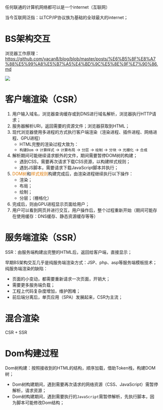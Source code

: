 
任何联通的计算机网络都可以是一个internet（互联网）

当今互联网泛指：以TCP/IP协议族为基础的全球最大的internet；

# BS架构交互

浏览器工作原理： https://github.com/yacan8/blog/blob/master/posts/%E6%B5%8F%E8%A7%88%E5%99%A8%E5%B7%A5%E4%BD%9C%E5%8E%9F%E7%90%86.md

![](/images/web-Basics.png)

# 客户端渲染（CSR）

1. 用户输入域名，浏览器查询缓存或到DNS进行域名解析，浏览器执行HTTP请求；
2. 服务器解析URI，返回需要的资源文件；浏览器获取到HTML；
3. 现代浏览器使用多进程的方式执行客户端渲染（渲染进程、插件进程、网络进程、GPU进程）
	- HTML完整的渲染过程大致为：
	- `构建Dom` -> `计算样式` -> `计算布局` -> `分层` -> `绘制` -> `分块` -> `光栅化` -> `合成`
4. 解析期间可能继续请求额外的文件，期间需要暂停DOM树的构建；
	- 遇到CSS，需要再次请求下载CSS资源，以构建样式规则；
	- 遇到JS脚本，需要请求下载JavaScript脚本并执行；
5. <font color="#de7802">DOM树</font>和<font color="#de7802">样式规则</font>构建完成后，由渲染进程继续执行以下操作：
	- 渲染；
	- 布局；
	- 绘制；
	- 分层；（栅格化）
6. 完成后，则由GPU进程显示页面给用户；
7. 用户可以看到网页并进行交互，用户操作后，整个过程重新开始（期间可能存在使用缓存：DNS缓存、静态资源缓存等等）

# 服务端渲染（SSR）

SSR：由服务端构建出完整的HTML后，返回给客户端，直接显示；

早期BS架构交互几乎是纯服务端渲染方式：JSP、php、asp等服务端模板技术；
纯服务端渲染的缺陷：
- 页面的小变动，都需要重新请求一次页面，开销大；
- 需要更多服务端负载；
- 工程上代码复杂度增加，维护困难；
- 前后端分离后，单页应用（SPA）发展起来，CSR为主流；


# 混合渲染

CSR + SSR


# Dom构建过程

Dom树构建：按照接收到的HTML的结构，顺序加载，借助Token栈，构建DOM树；
- Dom树构建期间，遇到需要再次请求的网络资源（CSS、JavaScript）需暂停解析，请求资源；
- Dom树构建期间，遇到需要执行的`JavaScript`需暂停解析，先执行脚本，因为脚本可能修改Dom结构；



